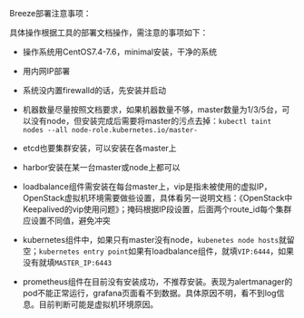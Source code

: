 Breeze部署注意事项：

具体操作根据工具的部署文档操作，需注意的事项如下：

* 操作系统用CentOS7.4-7.6，minimal安装，干净的系统
* 用内网IP部署

* 系统没内置firewalld的话，先安装并启动
* 机器数量尽量按照文档要求，如果机器数量不够，master数量为1/3/5台，可以没有node，但安装完成后需要将master的污点去掉：`kubectl taint nodes --all node-role.kubernetes.io/master-`
* etcd也要集群安装，可以安装在各master上
* harbor安装在某一台master或node上都可以
* loadbalance组件需安装在每台master上，vip是指未被使用的虚拟IP，OpenStack虚拟机环境需要做些设置，具体看另一说明文档：《OpenStack中Keepalived的vip使用问题》；掩码根据IP段设置，后面两个route_id每个集群应设置不同值，避免冲突
* kubernetes组件中，如果只有master没有node，`kubenetes node hosts`就留空；`kubernetes entry point`如果有loadbalance组件，就填`VIP:6444`，如果没有就填`MASTER_IP:6443`
* prometheus组件在目前没有安装成功，不推荐安装。表现为alertmanager的pod不能正常运行，grafana页面看不到数据。具体原因不明，看不到log信息。目前判断可能是虚拟机环境原因。
